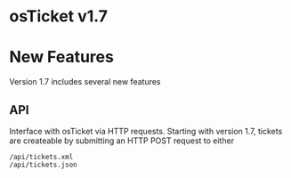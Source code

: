 osTicket v1.7
=============

New Features
============
Version 1.7 includes several new features

API
---
Interface with osTicket via HTTP requests. Starting with version 1.7,
tickets are createable by submitting an HTTP POST request to either

    /api/tickets.xml
    /api/tickets.json
